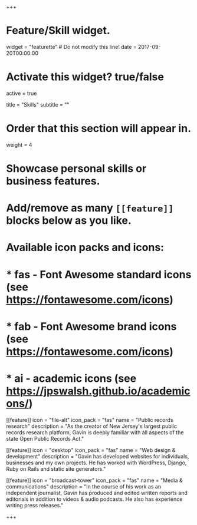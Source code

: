 +++
# Feature/Skill widget.
widget = "featurette"  # Do not modify this line!
date = 2017-09-20T00:00:00

# Activate this widget? true/false
active = true

title = "Skills"
subtitle = ""

# Order that this section will appear in.
weight = 4

# Showcase personal skills or business features.
# 
# Add/remove as many `[[feature]]` blocks below as you like.
# 
# Available icon packs and icons:
# * fas - Font Awesome standard icons (see https://fontawesome.com/icons)
# * fab - Font Awesome brand icons (see https://fontawesome.com/icons)
# * ai - academic icons (see https://jpswalsh.github.io/academicons/)

[[feature]]
  icon = "file-alt"
  icon_pack = "fas"
  name = "Public records research"
  description = "As the creator of New Jersey's largest public records research platform, Gavin is deeply familiar with all aspects of the state Open Public Records Act."
  
[[feature]]
  icon = "desktop"
  icon_pack = "fas"
  name = "Web design & development"
  description = "Gavin has developed websites for individuals, businesses and my own projects. He has worked with WordPress, Django, Ruby on Rails and static site generators."  
  
[[feature]]
  icon = "broadcast-tower"
  icon_pack = "fas"
  name = "Media & communications"
  description = "In the course of his work as an independent journalist, Gavin has produced and edited written reports and editorials in addition to videos & audio podcasts. He also has experience writing press releases."

+++
